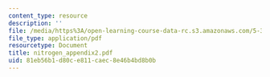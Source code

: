 ```yaml
---
content_type: resource
description: ''
file: /media/https%3A/open-learning-course-data-rc.s3.amazonaws.com/5-33-advanced-chemical-experimentation-and-instrumentation-fall-2007/81eb56b1d80ce811caec8e46b4bd8b0b_nitrogen_appendix2.pdf
file_type: application/pdf
resourcetype: Document
title: nitrogen_appendix2.pdf
uid: 81eb56b1-d80c-e811-caec-8e46b4bd8b0b
---
```

